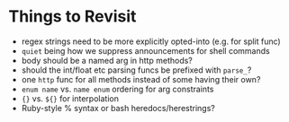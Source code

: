 # Things to Revisit

- regex strings need to be more explicitly opted-into (e.g. for split func)
- `quiet` being how we suppress announcements for shell commands
- body should be a named arg in http methods?
- should the int/float etc parsing funcs be prefixed with `parse_`?
- one `http` func for all methods instead of some having their own?
- `enum name` vs. `name enum` ordering for arg constraints
- `{}` vs. `${}` for interpolation
- Ruby-style % syntax or bash heredocs/herestrings?
